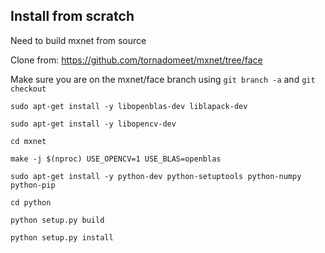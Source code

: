 Install from scratch
-----------
Need to build mxnet from source
	
Clone from: https://github.com/tornadomeet/mxnet/tree/face
	
Make sure you are on the mxnet/face branch using `git branch -a` and `git checkout`

	sudo apt-get install -y libopenblas-dev liblapack-dev

	sudo apt-get install -y libopencv-dev

	cd mxnet

	make -j $(nproc) USE_OPENCV=1 USE_BLAS=openblas

	sudo apt-get install -y python-dev python-setuptools python-numpy python-pip

	cd python

	python setup.py build

	python setup.py install
